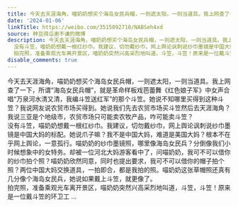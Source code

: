 ```yaml
---
title: 今天去天涯海角，喵奶奶想买个海岛女民兵帽，一则遮太阳，一则当道具。我上网查了一下，所谓“海岛女民兵帽”，就是革命样板戏芭蕾舞《红色娘子军》中女声合唱“...
date: '2024-01-06'
linkTitle: https://weibo.com/3515092710/NABSeh4xd
source: 种豆得瓜谢不谦的微博
description: 今天去天涯海角，喵奶奶想买个海岛女民兵帽，一则遮太阳，一则当道具。我上网查了一下，所谓“海岛女民兵帽”，就是革命样板戏芭蕾舞《红色娘子军》中女声合唱“万泉河水清又清，我编斗笠送红军”的那个斗笠。她说不知哪里买得到这种斗笠？我说网友说农贸市场买得到。她说我们先去农贸市场买斗笠然后去天涯海角？我说三亚是个地级市，农贸市场只可能卖农牧产品，咋可能卖斗笠？<br>
  没有斗笠，喵奶奶想戴一根红纱巾。我建议，切勿戴纱巾，网上舆论讽刺说纱巾墨镜是中国大妈的标配。她说爪子嘛？我不是中国大妈，难道是美国大妈？根本不在乎网上舆论，一意孤行。喵奶奶的纱巾墨镜照，哪里像海岛女民兵？分倒像我们小时候想象中的女特务。却被一位河北大妈游客看中了，问喵奶奶，我可不可以借你的纱巾拍个照？喵奶奶欣然同意，同时也提出要求，我可不可以借你的帽子拍个照？两位中国大妈交换道具，一拍即合，都是我拍的照。喵奶奶这张草帽照还真有几分像个海岛女民兵，她说如果戴上斗笠，就更像了。<br>
  拍完照，准备乘观光车离开景区，喵奶奶突然兴高采烈地叫道，斗笠，斗笠！原来是一位戴斗笠的环卫工 ...
disable_comments: true
---
```

今天去天涯海角，喵奶奶想买个海岛女民兵帽，一则遮太阳，一则当道具。我上网查了一下，所谓“海岛女民兵帽”，就是革命样板戏芭蕾舞《红色娘子军》中女声合唱“万泉河水清又清，我编斗笠送红军”的那个斗笠。她说不知哪里买得到这种斗笠？我说网友说农贸市场买得到。她说我们先去农贸市场买斗笠然后去天涯海角？我说三亚是个地级市，农贸市场只可能卖农牧产品，咋可能卖斗笠？<br> 没有斗笠，喵奶奶想戴一根红纱巾。我建议，切勿戴纱巾，网上舆论讽刺说纱巾墨镜是中国大妈的标配。她说爪子嘛？我不是中国大妈，难道是美国大妈？根本不在乎网上舆论，一意孤行。喵奶奶的纱巾墨镜照，哪里像海岛女民兵？分倒像我们小时候想象中的女特务。却被一位河北大妈游客看中了，问喵奶奶，我可不可以借你的纱巾拍个照？喵奶奶欣然同意，同时也提出要求，我可不可以借你的帽子拍个照？两位中国大妈交换道具，一拍即合，都是我拍的照。喵奶奶这张草帽照还真有几分像个海岛女民兵，她说如果戴上斗笠，就更像了。<br> 拍完照，准备乘观光车离开景区，喵奶奶突然兴高采烈地叫道，斗笠，斗笠！原来是一位戴斗笠的环卫工 ...